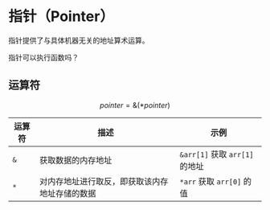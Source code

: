# 指针（Pointer）

指针提供了与具体机器无关的地址算术运算。

指针可以执行函数吗？

## 运算符

$$
pointer = \&(*pointer)
$$

| 运算符 | 描述                                           | 示例                           |
| ------ | ---------------------------------------------- | ------------------------------ |
| `&`    | 获取数据的内存地址                             | `&arr[1]` 获取 `arr[1]` 的地址 |
| `*`    | 对内存地址进行取反，即获取该内存地址存储的数据 | `*arr` 获取 `arr[0]` 的值      |

